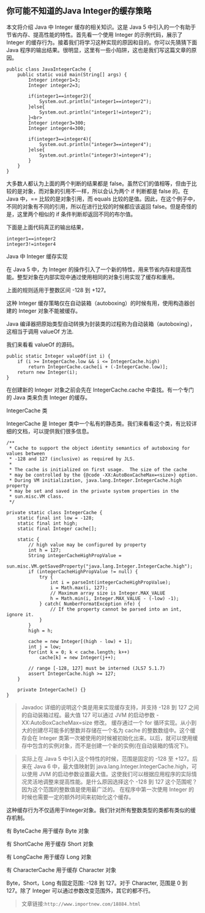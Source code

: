 ## 你可能不知道的Java Integer的缓存策略

本文将介绍 Java 中 Integer 缓存的相关知识。这是 Java 5 中引入的一个有助于节省内存、提高性能的特性。首先看一个使用 Integer 的示例代码，展示了 Integer 的缓存行为。接着我们将学习这种实现的原因和目的。你可以先猜猜下面 Java 程序的输出结果。很明显，这里有一些小陷阱，这也是我们写这篇文章的原因。

	public class JavaIntegerCache {
		public static void main(String[] args) {
			Integer integer1=3;
			Integer integer2=3;

			if(integer1==integer2){
				System.out.println("integer1==integer2");
			}else{
				System.out.println("integer1!=integer2");
			}<br>
			Integer integer3=300;
			Integer integer4=300;

			if(integer3==integer4){
				System.out.println("integer3==integer4");
			}else{
				System.out.println("integer3!=integer4");
			}
		}
	}
 大多数人都认为上面的两个判断的结果都是 false。虽然它们的值相等，但由于比较的是对象，而对象的引用不一样，所以会认为两个 if 判断都是 false 的。在 Java 中，== 比较的是对象引用，而 equals 比较的是值。因此，在这个例子中，不同的对象有不同的引用，所以在进行比较的时候都应该返回 false。但是奇怪的是，这里两个相似的 if 条件判断却返回不同的布尔值。  

下面是上面代码真正的输出结果，


	integer1==integer2
	integer3!=integer4
 

Java 中 Integer 缓存实现

在 Java 5 中，为 Integer 的操作引入了一个新的特性，用来节省内存和提高性能。整型对象在内部实现中通过使用相同的对象引用实现了缓存和重用。

上面的规则适用于整数区间 -128 到 +127。

这种 Integer 缓存策略仅在自动装箱（autoboxing）的时候有用，使用构造器创建的 Integer 对象不能被缓存。

Java 编译器把原始类型自动转换为封装类的过程称为自动装箱（autoboxing），这相当于调用 valueOf 方法.

我们来看看 valueOf 的源码。

	public static Integer valueOf(int i) {
		if (i >= IntegerCache.low && i <= IntegerCache.high)
			return IntegerCache.cache[i + (-IntegerCache.low)];
		return new Integer(i);
	}
 

在创建新的 Integer 对象之前会先在 IntegerCache.cache 中查找。有一个专门的 Java 类来负责 Integer 的缓存。

IntegerCache 类

IntegerCache 是 Integer 类中一个私有的静态类。我们来看看这个类，有比较详细的文档，可以提供我们很多信息。

	/**
	 * Cache to support the object identity semantics of autoboxing for values between
	 * -128 and 127 (inclusive) as required by JLS.
	 *
	 * The cache is initialized on first usage.  The size of the cache
	 * may be controlled by the {@code -XX:AutoBoxCacheMax=<size>} option.
	 * During VM initialization, java.lang.Integer.IntegerCache.high property
	 * may be set and saved in the private system properties in the
	 * sun.misc.VM class.
	 */

	private static class IntegerCache {
		static final int low = -128;
		static final int high;
		static final Integer cache[];

		static {
			// high value may be configured by property
			int h = 127;
			String integerCacheHighPropValue =
				sun.misc.VM.getSavedProperty("java.lang.Integer.IntegerCache.high");
			if (integerCacheHighPropValue != null) {
				try {
					int i = parseInt(integerCacheHighPropValue);
					i = Math.max(i, 127);
					// Maximum array size is Integer.MAX_VALUE
					h = Math.min(i, Integer.MAX_VALUE - (-low) -1);
				} catch( NumberFormatException nfe) {
					// If the property cannot be parsed into an int, ignore it.
				}
			}
			high = h;

			cache = new Integer[(high - low) + 1];
			int j = low;
			for(int k = 0; k < cache.length; k++)
				cache[k] = new Integer(j++);

			// range [-128, 127] must be interned (JLS7 5.1.7)
			assert IntegerCache.high >= 127;
		}

		private IntegerCache() {}
	}


>Javadoc 详细的说明这个类是用来实现缓存支持，并支持 -128 到 127 之间的自动装箱过程。最大值 127 可以通过 JVM 的启动参数 -XX:AutoBoxCacheMax=size 修改。 缓存通过一个 for 循环实现。从小到大的创建尽可能多的整数并存储在一个名为 cache 的整数数组中。这个缓存会在 Integer 类第一次被使用的时候被初始化出来。以后，就可以使用缓存中包含的实例对象，而不是创建一个新的实例(在自动装箱的情况下)。

>实际上在 Java 5 中引入这个特性的时候，范围是固定的 -128 至 +127。后来在 Java 6 中，最大值映射到 java.lang.Integer.IntegerCache.high，可以使用 JVM 的启动参数设置最大值。这使我们可以根据应用程序的实际情况灵活地调整来提高性能。是什么原因选择这个 -128 到 127 这个范围呢？因为这个范围的整数值是使用最广泛的。 在程序中第一次使用 Integer 的时候也需要一定的额外时间来初始化这个缓存。

这种缓存行为不仅适用于Integer对象。我们针对所有整数类型的类都有类似的缓存机制。

有 ByteCache 用于缓存 Byte 对象

有 ShortCache 用于缓存 Short 对象

有 LongCache 用于缓存 Long 对象

有 CharacterCache 用于缓存 Character 对象

Byte，Short，Long 有固定范围: -128 到 127。对于 Character, 范围是 0 到 127。除了 Integer 可以通过参数改变范围外，其它的都不行。

>文章链接:`http://www.importnew.com/18884.html`

